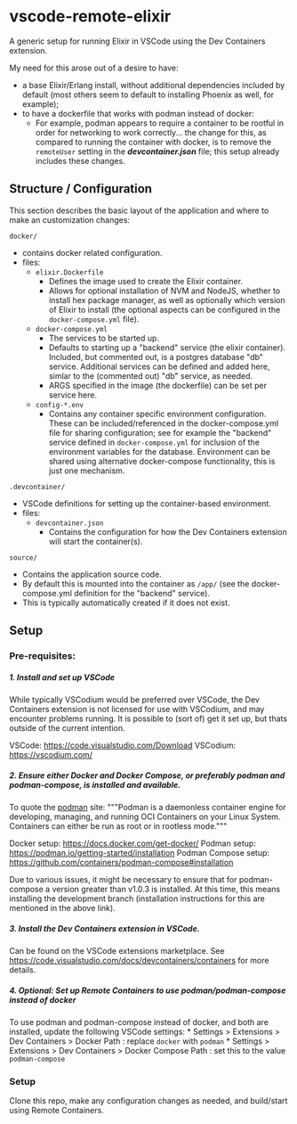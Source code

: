 # vscode-remote-elixir

A generic setup for running Elixir in VSCode using the Dev Containers extension.

My need for this arose out of a desire to have:
* a base Elixir/Erlang install, without additional dependencies included by default (most others seem to default to installing Phoenix as well, for example);
* to have a dockerfile that works with podman instead of docker:
    - For example, podman appears to require a container to be rootful in order for networking to work correctly... the change for this, as compared to running the container with docker, is to remove the `remoteUser` setting in the ***devcontainer.json*** file; this setup already includes these changes.


## Structure / Configuration

This section describes the basic layout of the application and where to make an customization changes:

`docker/`
* contains docker related configuration.
* files:
    * `elixir.Dockerfile`
        * Defines the image used to create the Elixir container.
        * Allows for optional installation of NVM and NodeJS, whether to install hex package manager, as well as optionally which version of Elixir to install (the optional aspects can be configured in the `docker-compose.yml` file).
    * `docker-compose.yml`
        * The services to be started up.
        * Defaults to starting up a "backend" service (the elixir container). Included, but commented out, is a postgres database "db" service. Additional services can be defined and added here, simlar to the (commented out) "db" service, as needed.
        * ARGS specified in the image (the dockerfile) can be set per service here.
    * `config-*.env`
        * Contains any container specific environment configuration. These can be included/referenced in the docker-compose.yml file for sharing configuration; see for example the "backend" service defined in `docker-compose.yml` for inclusion of the environment variables for the database. Environment can be shared using alternative docker-compose functionality, this is just one mechanism.

`.devcontainer/`
* VSCode definitions for setting up the container-based environment.
* files:
    * `devcontainer.json`
        * Contains the configuration for how the Dev Containers extension will start the container(s).

`source/`
* Contains the application source code.
* By default this is mounted into the container as `/app/` (see the docker-compose.yml definition for the "backend" service).
* This is typically automatically created if it does not exist.


## Setup

### Pre-requisites:

##### 1. Install and set up VSCode

While typically VSCodium would be preferred over VSCode, the Dev Containers extension is not licensed for use with VSCodium, and may encounter problems running. It is possible to (sort of) get it set up, but thats outside of the current intention.

VSCode: https://code.visualstudio.com/Download
VSCodium: https://vscodium.com/

##### 2. Ensure either Docker and Docker Compose, or preferably podman and podman-compose, is installed and available.

To quote the [podman](https://podman.io/) site: """Podman is a daemonless container engine for developing, managing, and running OCI Containers on your Linux System. Containers can either be run as root or in rootless mode."""

Docker setup: https://docs.docker.com/get-docker/
Podman setup: https://podman.io/getting-started/installation
Podman Compose setup: https://github.com/containers/podman-compose#installation

Due to various issues, it might be necessary to ensure that for podman-compose a version greater than v1.0.3 is installed. At this time, this means installing the development branch (installation instructions for this are mentioned in the above link).

##### 3. Install the Dev Containers extension in VSCode.

Can be found on the VSCode extensions marketplace. See https://code.visualstudio.com/docs/devcontainers/containers for more details.

##### 4. Optional: Set up Remote Containers to use podman/podman-compose instead of docker

To use podman and podman-compose instead of docker, and both are installed, update the following VSCode settings:
    * Settings > Extensions > Dev Containers > Docker Path : replace `docker` with `podman`
    * Settings > Extensions > Dev Containers > Docker Compose Path : set this to the value `podman-compose`


### Setup

Clone this repo, make any configuration changes as needed, and build/start using Remote Containers.
